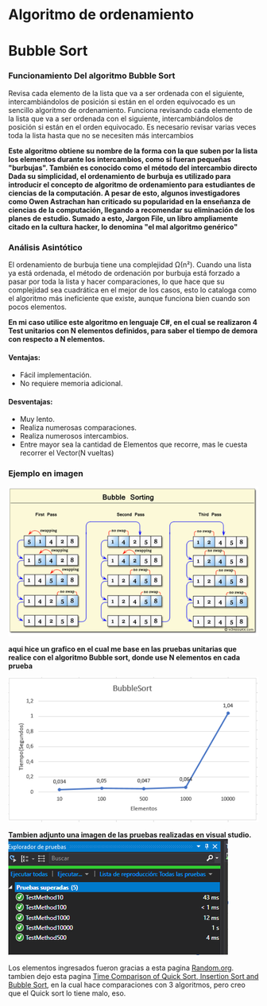 # Algoritmo de ordenamiento
# Bubble Sort 

### Funcionamiento Del algoritmo Bubble Sort
Revisa cada elemento de la lista que va a ser ordenada con el siguiente, intercambiándolos de posición si están en el orden equivocado
es un sencillo algoritmo de ordenamiento. Funciona revisando cada elemento de la lista que va a ser ordenada con el siguiente, intercambiándolos de posición si están en el orden equivocado. Es necesario revisar varias veces toda la lista hasta que no se necesiten más intercambios
 
**Este algoritmo obtiene su nombre de la forma con la que suben por la lista los elementos durante los intercambios, como si fueran pequeñas "burbujas". También es conocido como el método del intercambio directo
Dada su simplicidad, el ordenamiento de burbuja es utilizado para introducir el concepto de algoritmo de ordenamiento para estudiantes de ciencias de la computación. A pesar de esto, algunos investigadores como Owen Astrachan han criticado su popularidad en la enseñanza de ciencias de la computación, llegando a recomendar su eliminación de los planes de estudio. Sumado a esto, Jargon File, un libro ampliamente citado en la cultura hacker, lo denomina "el mal algoritmo genérico"**

### Análisis Asintótico 	
El ordenamiento de burbuja tiene una complejidad Ω(n²). Cuando una lista ya está ordenada, el método de ordenación por burbuja está forzado a pasar por toda la lista y hacer comparaciones, lo que hace que su complejidad sea cuadrática en el mejor de los casos, esto lo cataloga como el algoritmo más ineficiente que existe, aunque funciona bien cuando son pocos elementos.

**En mi caso utilice este algoritmo en lenguaje C#, en el cual se realizaron 4 Test unitarios con N elementos definidos, para saber el tiempo de demora con respecto a N elementos.**

#### Ventajas:

* Fácil implementación.
* No requiere memoria adicional.

#### Desventajas:

* Muy lento.
* Realiza numerosas comparaciones.
* Realiza numerosos intercambios.
* Entre mayor sea la cantidad de Elementos que recorre, mas le cuesta recorrer el Vector(N vueltas)
### Ejemplo en imagen

![imagenBubbleSrt](https://github.com/sansxd/prueba/blob/master/imagenes/imgbubblesort.png)

**aqui hice un grafico en el cual me base en las pruebas unitarias que realice con el algoritmo Bubble sort, donde use N elementos en cada prueba**

![Grafico](https://github.com/sansxd/prueba/blob/master/imagenes/GraficoBBsort.png)

**Tambien adjunto una imagen de las pruebas realizadas en visual studio.**
![VisualS](https://github.com/sansxd/prueba/blob/master/imagenes/Graficovisualstudio.png
)

Los elementos ingresados fueron gracias a esta pagina [Random.org](https://www.random.org/integer-sets/).
tambien dejo esta pagina [Time Comparison of Quick Sort, Insertion Sort and Bubble Sort](https://vinayakgarg.wordpress.com/2011/10/25/time-comparison-of-quick-sort-insertion-sort-and-bubble-sort/), en la cual hace comparaciones con 3 algoritmos, pero creo que el Quick sort lo tiene malo, eso. 
